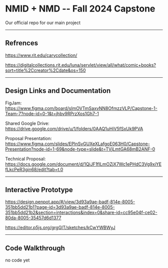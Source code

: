 # NMID + NMD -- Fall 2024 Capstone
Our official repo for our main project

------
 Refrences
-

https://www.rit.edu/carycollection/ 

https://digitalcollections.rit.edu/luna/servlet/view/all/what/comic+books?sort=title%2Ccreator%2Cdate&os=150


-------

Design Links and Documentation 
-

FigJam: https://www.figma.com/board/sImOVTmSaxvNN8OfmzzVLP/Capstone-1-Team-7?node-id=0-1&t=jhbv9RPrzXos1Gh7-1


Shared Google Drive: https://drive.google.com/drive/u/1/folders/0AAQ1uHiV5fSxUk9PVA

Proposal Presentation: https://www.figma.com/slides/EPlnSvGUXeXLafgoE063H0/Capstone-Presentation?node-id=1-69&node-type=slide&t=TVjLmtGA68mB2ANF-0

Technical Proposal: https://docs.google.com/document/d/1QiJF1fILmOZjX7Wc1ePHdC3Vg9xiYEfLkcPeR3gin68/edit?tab=t.0

-----

Interactive Prototype
-
https://design.penpot.app/#/view/3d93a9ae-badf-814e-8005-351bb5dd21b1?page-id=3d93a9ae-badf-814e-8005-351bb5dd21b2&section=interactions&index=0&share-id=cc95e04f-ce02-80da-8005-35457d6d1377

https://editor.p5js.org/grgGIT/sketches/kCwYWBWyJ

-----

Code Walkthrough
-
no code yet 
